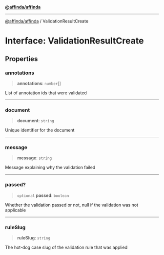 [**@affinda/affinda**](../README.md)

***

[@affinda/affinda](../globals.md) / ValidationResultCreate

# Interface: ValidationResultCreate

## Properties

### annotations

> **annotations**: `number`[]

List of annotation ids that were validated

***

### document

> **document**: `string`

Unique identifier for the document

***

### message

> **message**: `string`

Message explaining why the validation failed

***

### passed?

> `optional` **passed**: `boolean`

Whether the validation passed or not, null if the validation was not applicable

***

### ruleSlug

> **ruleSlug**: `string`

The hot-dog case slug of the validation rule that was applied
